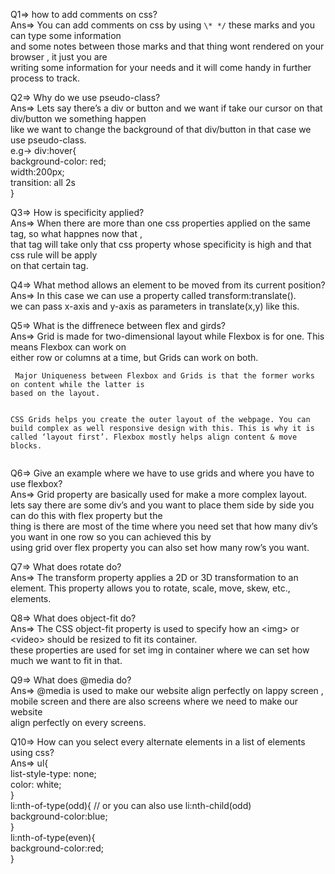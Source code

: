 <p class="has-line-data" data-line-start="0" data-line-end="4">Q1=&gt; how to add comments on css?<br>
Ans=&gt; You can add comments on css by using <code>\* */</code> these marks and you can type some information<br>
and some notes between those marks and that thing wont rendered on your browser , it just you are<br>
writing some information for your needs and it will come handy in further process to track.</p>
<p class="has-line-data" data-line-start="5" data-line-end="13">Q2=&gt; Why do we use pseudo-class?<br>
Ans=&gt; Lets say there’s a div or button and we want if take our cursor on that div/button we something happen<br>
like we want to change the background of that div/button in that case we use pseudo-class.<br>
e.g-&gt; div:hover{<br>
background-color: red;<br>
width:200px;<br>
transition: all 2s<br>
}</p>
<p class="has-line-data" data-line-start="14" data-line-end="18">Q3=&gt; How is specificity applied?<br>
Ans=&gt; When there are more than one css properties applied on the same tag, so what happnes now that ,<br>
that tag will take only that css property whose specificity is high and that css rule will be apply<br>
on that certain tag.</p>
<p class="has-line-data" data-line-start="19" data-line-end="22">Q4=&gt;  What method allows an element to be moved from its current position?<br>
Ans=&gt; In this case we can use a property called transform:translate().<br>
we can pass x-axis and y-axis as parameters in translate(x,y) like this.</p>
<p class="has-line-data" data-line-start="24" data-line-end="27">Q5=&gt; What is the diffrenece between flex and girds?<br>
Ans=&gt; Grid is made for two-dimensional layout while Flexbox is for one. This means Flexbox can work on<br>
either row or columns at a time, but Grids can work on both.</p>
<pre><code> Major Uniqueness between Flexbox and Grids is that the former works on content while the latter is 
based on the layout.

 CSS Grids helps you create the outer layout of the webpage. You can build complex as well responsive
 design with this. This is why it is called ‘layout first’. Flexbox mostly helps align content &amp; move blocks.
</code></pre>
<p class="has-line-data" data-line-start="34" data-line-end="39">Q6=&gt; Give an example where we have to use grids and where you have to use flexbox?<br>
Ans=&gt; Grid property are basically used for make a more complex layout.<br>
lets say there are some div’s and you want to place them side by side you can do this with flex property but the<br>
thing is there are most of the time where you need set that how many div’s you want in one row so you can achieved this by<br>
using grid over flex property you can also set how many row’s you want.</p>
<p class="has-line-data" data-line-start="40" data-line-end="42">Q7=&gt; What does rotate do?<br>
Ans=&gt; The transform property applies a 2D or 3D transformation to an element. This property allows you to rotate, scale, move, skew, etc., elements.</p>
<p class="has-line-data" data-line-start="43" data-line-end="46">Q8=&gt; What does object-fit do?<br>
Ans=&gt; The CSS object-fit property is used to specify how an &lt;img&gt; or &lt;video&gt; should be resized to fit its container.<br>
these properties are used for set img in container where we can set how much we want to fit in that.</p>
<p class="has-line-data" data-line-start="47" data-line-end="50">Q9=&gt; What does @media do?<br>
Ans=&gt; @media is used to make our website align perfectly on lappy screen , mobile screen and there are also screens where we need to make our website<br>
align perfectly on every screens.</p>
<p class="has-line-data" data-line-start="51" data-line-end="62">Q10=&gt; How can you select every alternate elements in a list of elements using css?<br>
Ans=&gt;  ul{<br>
list-style-type: none;<br>
color: white;<br>
}<br>
li:nth-of-type(odd){ // or you can also use li:nth-child(odd)<br>
background-color:blue;<br>
}<br>
li:nth-of-type(even){<br>
background-color:red;<br>
}</p>